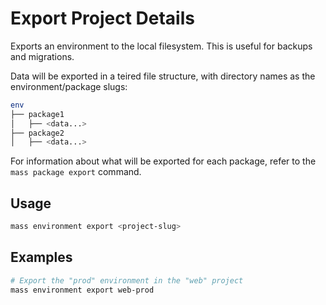 # Export Project Details

Exports an environment to the local filesystem. This is useful for backups and migrations.

Data will be exported in a teired file structure, with directory names as the environment/package slugs:

```bash
env
├── package1
│   ├── <data...>
├── package2
│   ├── <data...>
```

For information about what will be exported for each package, refer to the `mass package export` command.

## Usage

```bash
mass environment export <project-slug>
```

## Examples

```bash
# Export the "prod" environment in the "web" project
mass environment export web-prod
```
